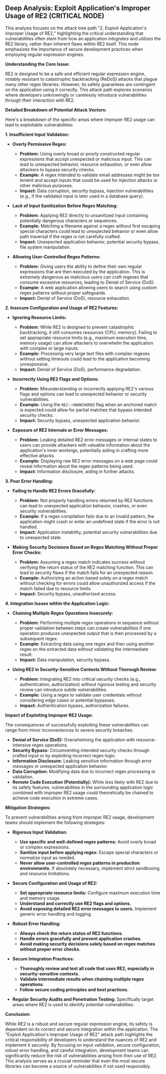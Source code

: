 ## Deep Analysis: Exploit Application's Improper Usage of RE2 (CRITICAL NODE)

This analysis focuses on the attack tree path "2. Exploit Application's Improper Usage of RE2," highlighting the critical understanding that vulnerabilities often stem from how an application *integrates* and *utilizes* the RE2 library, rather than inherent flaws within RE2 itself. This node emphasizes the importance of secure development practices when employing regular expression engines.

**Understanding the Core Issue:**

RE2 is designed to be a safe and efficient regular expression engine, notably resistant to catastrophic backtracking (ReDoS) attacks that plague many other regex libraries. However, its safety guarantees are contingent on the application using it correctly. This attack path explores scenarios where developers unknowingly or carelessly introduce vulnerabilities through their interaction with RE2.

**Detailed Breakdown of Potential Attack Vectors:**

Here's a breakdown of the specific areas where improper RE2 usage can lead to exploitable vulnerabilities:

**1. Insufficient Input Validation:**

* **Overly Permissive Regex:**
    * **Problem:** Using overly broad or poorly constructed regular expressions that accept unexpected or malicious input. This can lead to unexpected behavior, resource exhaustion, or even allow attackers to bypass security checks.
    * **Example:**  A regex intended to validate email addresses might be too lenient and accept inputs that could be used for injection attacks or other malicious purposes.
    * **Impact:**  Data corruption, security bypass, injection vulnerabilities (e.g., if the validated input is later used in a database query).

* **Lack of Input Sanitization Before Regex Matching:**
    * **Problem:** Applying RE2 directly to unsanitized input containing potentially dangerous characters or sequences.
    * **Example:**  Matching a filename against a regex without first escaping special characters could lead to unexpected behavior or even allow path traversal if the regex is not carefully crafted.
    * **Impact:**  Unexpected application behavior, potential security bypass, file system manipulation.

* **Allowing User-Controlled Regex Patterns:**
    * **Problem:**  Giving users the ability to define their own regular expressions that are then executed by the application. This is extremely dangerous as malicious users can craft regexes that consume excessive resources, leading to Denial of Service (DoS).
    * **Example:**  A web application allowing users to search using custom regex patterns without proper safeguards.
    * **Impact:**  Denial of Service (DoS), resource exhaustion.

**2. Insecure Configuration and Usage of RE2 Features:**

* **Ignoring Resource Limits:**
    * **Problem:** While RE2 is designed to prevent catastrophic backtracking, it still consumes resources (CPU, memory). Failing to set appropriate resource limits (e.g., maximum execution time, memory usage) can allow attackers to overwhelm the application with complex or large inputs.
    * **Example:**  Processing very large text files with complex regexes without setting timeouts could lead to the application becoming unresponsive.
    * **Impact:**  Denial of Service (DoS), performance degradation.

* **Incorrectly Using RE2 Flags and Options:**
    * **Problem:**  Misunderstanding or incorrectly applying RE2's various flags and options can lead to unexpected behavior or security vulnerabilities.
    * **Example:**  Using the `RE2::UNANCHORED` flag when an anchored match is expected could allow for partial matches that bypass intended security checks.
    * **Impact:**  Security bypass, unexpected application behavior.

* **Exposure of RE2 Internals or Error Messages:**
    * **Problem:**  Leaking detailed RE2 error messages or internal states to users can provide attackers with valuable information about the application's inner workings, potentially aiding in crafting more effective attacks.
    * **Example:**  Displaying raw RE2 error messages on a web page could reveal information about the regex patterns being used.
    * **Impact:**  Information disclosure, aiding in further attacks.

**3. Poor Error Handling:**

* **Failing to Handle RE2 Errors Gracefully:**
    * **Problem:**  Not properly handling errors returned by RE2 functions can lead to unexpected application behavior, crashes, or even security vulnerabilities.
    * **Example:**  If a regex compilation fails due to an invalid pattern, the application might crash or enter an undefined state if the error is not handled.
    * **Impact:**  Application instability, potential security vulnerabilities due to unexpected state.

* **Making Security Decisions Based on Regex Matching Without Proper Error Checks:**
    * **Problem:**  Assuming a regex match indicates success without verifying the return status of the RE2 matching function. This can lead to security flaws if the match fails for an unexpected reason.
    * **Example:**  Authorizing an action based solely on a regex match without checking for errors could allow unauthorized access if the match failed due to resource limits.
    * **Impact:**  Security bypass, unauthorized access.

**4. Integration Issues within the Application Logic:**

* **Chaining Multiple Regex Operations Insecurely:**
    * **Problem:**  Performing multiple regex operations in sequence without proper validation between steps can create vulnerabilities if one operation produces unexpected output that is then processed by a subsequent regex.
    * **Example:**  Extracting data using one regex and then using another regex on the extracted data without validating the intermediate result.
    * **Impact:**  Data manipulation, security bypass.

* **Using RE2 in Security-Sensitive Contexts Without Thorough Review:**
    * **Problem:**  Integrating RE2 into critical security checks (e.g., authentication, authorization) without rigorous testing and security review can introduce subtle vulnerabilities.
    * **Example:**  Using a regex to validate user credentials without considering edge cases or potential bypasses.
    * **Impact:**  Authentication bypass, authorization failures.

**Impact of Exploiting Improper RE2 Usage:**

The consequences of successfully exploiting these vulnerabilities can range from minor inconveniences to severe security breaches:

* **Denial of Service (DoS):**  Overwhelming the application with resource-intensive regex operations.
* **Security Bypass:**  Circumventing intended security checks through crafted input or by exploiting incorrect regex logic.
* **Information Disclosure:**  Leaking sensitive information through error messages or unexpected application behavior.
* **Data Corruption:**  Modifying data due to incorrect regex processing or validation.
* **Remote Code Execution (Potentially):** While less likely with RE2 due to its safety features, vulnerabilities in the surrounding application logic combined with improper RE2 usage *could* theoretically be chained to achieve code execution in extreme cases.

**Mitigation Strategies:**

To prevent vulnerabilities arising from improper RE2 usage, development teams should implement the following strategies:

* **Rigorous Input Validation:**
    * **Use specific and well-defined regex patterns:** Avoid overly broad or complex expressions.
    * **Sanitize input before applying regex:** Escape special characters or normalize input as needed.
    * **Never allow user-controlled regex patterns in production environments.** If absolutely necessary, implement strict sandboxing and resource limitations.

* **Secure Configuration and Usage of RE2:**
    * **Set appropriate resource limits:** Configure maximum execution time and memory usage.
    * **Understand and correctly use RE2 flags and options.**
    * **Avoid exposing detailed RE2 error messages to users.** Implement generic error handling and logging.

* **Robust Error Handling:**
    * **Always check the return status of RE2 functions.**
    * **Handle errors gracefully and prevent application crashes.**
    * **Avoid making security decisions solely based on regex matches without proper error checks.**

* **Secure Integration Practices:**
    * **Thoroughly review and test all code that uses RE2, especially in security-sensitive contexts.**
    * **Validate intermediate results when chaining multiple regex operations.**
    * **Follow secure coding principles and best practices.**

* **Regular Security Audits and Penetration Testing:**  Specifically target areas where RE2 is used to identify potential vulnerabilities.

**Conclusion:**

While RE2 is a robust and secure regular expression engine, its safety is dependent on its correct and secure integration within the application. The "Exploit Application's Improper Usage of RE2" attack path highlights the critical responsibility of developers to understand the nuances of RE2 and implement it securely. By focusing on input validation, secure configuration, robust error handling, and careful integration, development teams can significantly reduce the risk of vulnerabilities arising from their use of RE2. This analysis serves as a crucial reminder that even the most secure libraries can become a source of vulnerabilities if not used responsibly.
